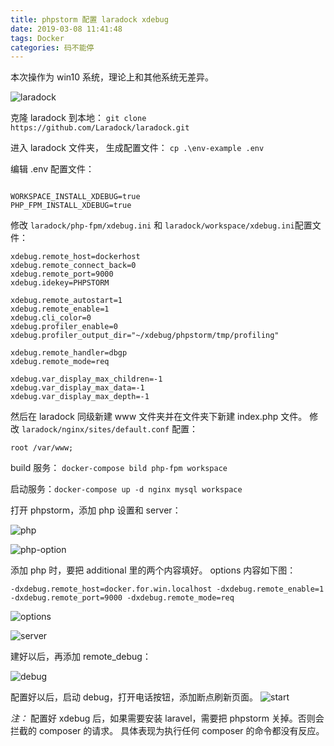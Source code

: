 ```yaml
---
title: phpstorm 配置 laradock xdebug
date: 2019-03-08 11:41:48
tags: Docker
categories: 码不能停
---
```


本次操作为 win10 系统，理论上和其他系统无差异。

![laradock](laradock.png)
<!--more-->

克隆 laradock 到本地： 
`git clone https://github.com/Laradock/laradock.git`

进入 laradock 文件夹， 生成配置文件： 
` cp .\env-example .env `

编辑 .env 配置文件：

```

WORKSPACE_INSTALL_XDEBUG=true
PHP_FPM_INSTALL_XDEBUG=true

```

修改 `laradock/php-fpm/xdebug.ini` 和 `laradock/workspace/xdebug.ini`配置文件：

```
xdebug.remote_host=dockerhost
xdebug.remote_connect_back=0
xdebug.remote_port=9000
xdebug.idekey=PHPSTORM

xdebug.remote_autostart=1
xdebug.remote_enable=1
xdebug.cli_color=0
xdebug.profiler_enable=0
xdebug.profiler_output_dir="~/xdebug/phpstorm/tmp/profiling"

xdebug.remote_handler=dbgp
xdebug.remote_mode=req

xdebug.var_display_max_children=-1
xdebug.var_display_max_data=-1
xdebug.var_display_max_depth=-1
```

然后在 laradock 同级新建 www 文件夹并在文件夹下新建 index.php 文件。
修改 `laradock/nginx/sites/default.conf` 配置：

```
root /var/www;
```
build 服务： `docker-compose bild php-fpm workspace`

启动服务：`docker-compose up -d nginx mysql workspace`

打开 phpstorm，添加 php 设置和 server：

![php](php.png)

![php-option](php-set.png)

添加 php 时，要把 additional 里的两个内容填好。
options 内容如下图：
```
-dxdebug.remote_host=docker.for.win.localhost -dxdebug.remote_enable=1 -dxdebug.remote_port=9000 -dxdebug.remote_mode=req
```
![options](option.png)

![server](server.png)

建好以后，再添加 remote_debug：

![debug](debug.png)

配置好以后，启动 debug，打开电话按钮，添加断点刷新页面。
![start](start.png)


_注：_ 配置好 xdebug 后，如果需要安装 laravel，需要把 phpstorm 关掉。否则会拦截的 composer 的请求。
具体表现为执行任何 composer 的命令都没有反应。